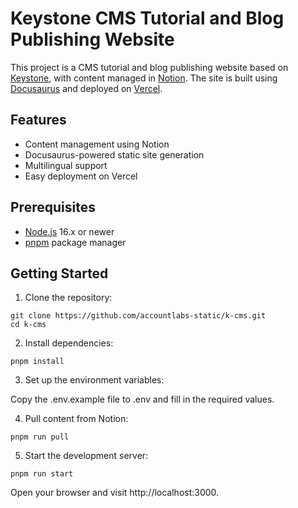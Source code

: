 # Keystone CMS Tutorial and Blog Publishing Website

This project is a CMS tutorial and blog publishing website based on [Keystone](https://keyst.one/), with content managed in [Notion](https://www.notion.so/). The site is built using [Docusaurus](https://docusaurus.io/) and deployed on [Vercel](https://vercel.com/).

## Features

- Content management using Notion
- Docusaurus-powered static site generation
- Multilingual support
- Easy deployment on Vercel

## Prerequisites

- [Node.js](https://nodejs.org/) 16.x or newer
- [pnpm](https://pnpm.io/) package manager

## Getting Started

1. Clone the repository:

```
git clone https://github.com/accountlabs-static/k-cms.git
cd k-cms
```

2. Install dependencies:

```
pnpm install
```

3. Set up the environment variables:

Copy the .env.example file to .env and fill in the required values.

4. Pull content from Notion:

```
pnpm run pull
```

5. Start the development server:

```
pnpm run start
```

Open your browser and visit http://localhost:3000.
